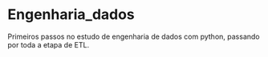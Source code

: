 # Engenharia_dados
Primeiros passos no estudo de engenharia de dados com python, passando por toda a etapa de ETL.
